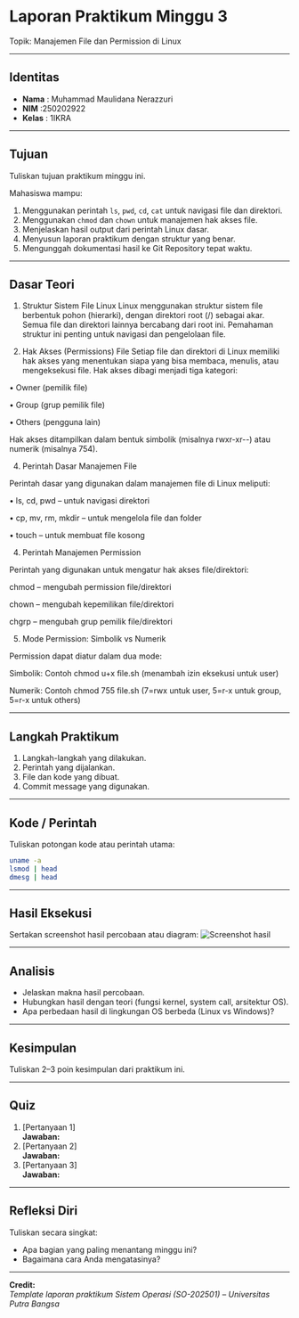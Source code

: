 
# Laporan Praktikum Minggu 3
Topik: Manajemen File dan Permission di Linux



---

## Identitas
- **Nama**  : Muhammad Maulidana Nerazzuri
- **NIM**   :250202922
- **Kelas** : 1IKRA

---

## Tujuan
Tuliskan tujuan praktikum minggu ini.   

Mahasiswa mampu:
1. Menggunakan perintah `ls`, `pwd`, `cd`, `cat` untuk navigasi file dan direktori.
2. Menggunakan `chmod` dan `chown` untuk manajemen hak akses file.
3. Menjelaskan hasil output dari perintah Linux dasar.
4. Menyusun laporan praktikum dengan struktur yang benar.
5. Mengunggah dokumentasi hasil ke Git Repository tepat waktu.


---

## Dasar Teori
1. Struktur Sistem File Linux
Linux menggunakan struktur sistem file berbentuk pohon (hierarki), dengan direktori root (/) sebagai akar. Semua file dan direktori lainnya bercabang dari root ini. Pemahaman struktur ini penting untuk navigasi dan pengelolaan file.

2. Hak Akses (Permissions) File
Setiap file dan direktori di Linux memiliki hak akses yang menentukan siapa yang bisa membaca, menulis, atau mengeksekusi file. Hak akses dibagi menjadi tiga kategori:

• Owner (pemilik file)

• Group (grup pemilik file)

• Others (pengguna lain)

Hak akses ditampilkan dalam bentuk simbolik (misalnya rwxr-xr--) atau numerik (misalnya 754).

4. Perintah Dasar Manajemen File

Perintah dasar yang digunakan dalam manajemen file di Linux meliputi:

• ls, cd, pwd – untuk navigasi direktori

• cp, mv, rm, mkdir – untuk mengelola file dan folder

• touch – untuk membuat file kosong

4. Perintah Manajemen Permission

Perintah yang digunakan untuk mengatur hak akses file/direktori:

chmod – mengubah permission file/direktori

chown – mengubah kepemilikan file/direktori

chgrp – mengubah grup pemilik file/direktori

5. Mode Permission: Simbolik vs Numerik

Permission dapat diatur dalam dua mode:

Simbolik: Contoh chmod u+x file.sh (menambah izin eksekusi untuk user)

Numerik: Contoh chmod 755 file.sh (7=rwx untuk user, 5=r-x untuk group, 5=r-x untuk others)

---

## Langkah Praktikum
1. Langkah-langkah yang dilakukan.  
2. Perintah yang dijalankan.  
3. File dan kode yang dibuat.  
4. Commit message yang digunakan.

---

## Kode / Perintah
Tuliskan potongan kode atau perintah utama:
```bash
uname -a
lsmod | head
dmesg | head
```

---

## Hasil Eksekusi
Sertakan screenshot hasil percobaan atau diagram:
![Screenshot hasil](screenshots/example.png)

---

## Analisis
- Jelaskan makna hasil percobaan.  
- Hubungkan hasil dengan teori (fungsi kernel, system call, arsitektur OS).  
- Apa perbedaan hasil di lingkungan OS berbeda (Linux vs Windows)?  

---

## Kesimpulan
Tuliskan 2–3 poin kesimpulan dari praktikum ini.

---

## Quiz
1. [Pertanyaan 1]  
   **Jawaban:**  
2. [Pertanyaan 2]  
   **Jawaban:**  
3. [Pertanyaan 3]  
   **Jawaban:**  

---

## Refleksi Diri
Tuliskan secara singkat:
- Apa bagian yang paling menantang minggu ini?  
- Bagaimana cara Anda mengatasinya?  

---

**Credit:**  
_Template laporan praktikum Sistem Operasi (SO-202501) – Universitas Putra Bangsa_

